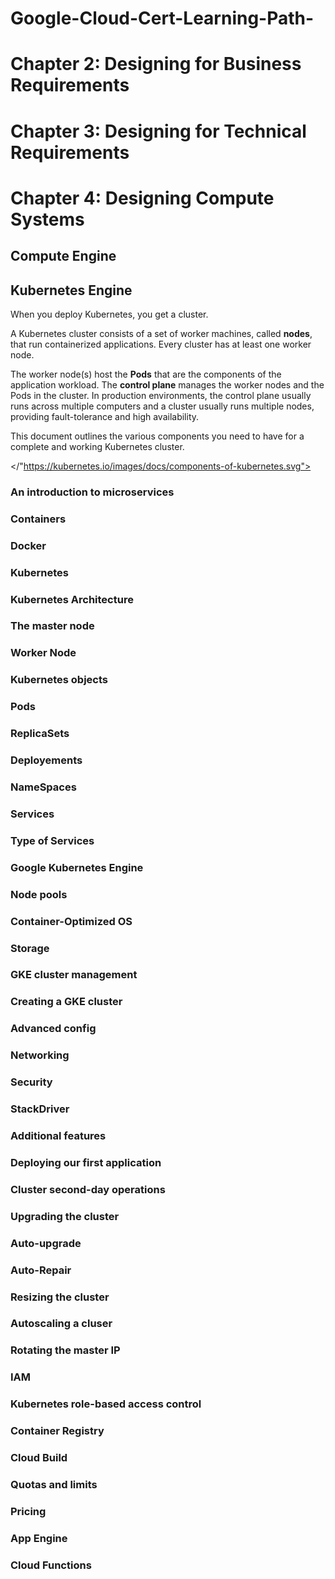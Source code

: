 # Google-Cloud-Cert-Learning-Path-
# Chapter 2: Designing for Business Requirements
# Chapter 3: Designing for Technical Requirements
# Chapter 4: Designing Compute Systems 
## Compute Engine
 
## Kubernetes Engine

When you deploy Kubernetes, you get a cluster.

A Kubernetes cluster consists of a set of worker machines, called **nodes**, that run containerized applications. Every cluster has at least one worker node.

The worker node(s) host the **Pods** that are the components of the application workload. The **control plane** manages the worker nodes and the Pods in the cluster. In production environments, the control plane usually runs across multiple computers and a cluster usually runs multiple nodes, providing fault-tolerance and high availability.

This document outlines the various components you need to have for a complete and working Kubernetes cluster.

</"https://kubernetes.io/images/docs/components-of-kubernetes.svg">


### An introduction to microservices
### Containers
### Docker
### Kubernetes
### Kubernetes Architecture
### The master node
### Worker Node
### Kubernetes objects
### Pods
### ReplicaSets
### Deployements
### NameSpaces
### Services
### Type of Services
### Google Kubernetes Engine
### Node pools
### Container-Optimized OS
### Storage
### GKE cluster management
### Creating a GKE cluster
### Advanced config
### Networking
### Security
### StackDriver
### Additional features
### Deploying our first application
### Cluster second-day operations
### Upgrading the cluster
### Auto-upgrade
### Auto-Repair
### Resizing the cluster
### Autoscaling a cluser
### Rotating the master IP
### IAM
### Kubernetes role-based access control
### Container Registry
### Cloud Build
### Quotas and limits
### Pricing
### App Engine
### Cloud Functions


